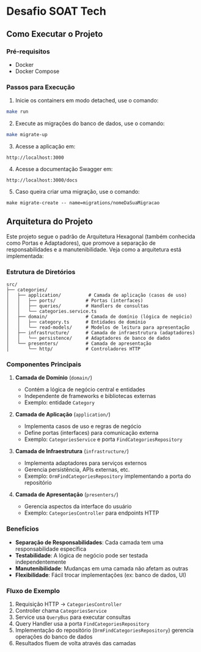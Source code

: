# Desafio SOAT Tech

## Como Executar o Projeto

### Pré-requisitos
- Docker
- Docker Compose

### Passos para Execução

1. Inicie os containers em modo detached, use o comando:
```bash
make run
```

2. Execute as migrações do banco de dados, use o comando:
```bash
make migrate-up
```

3. Acesse a aplicação em:
```
http://localhost:3000
```

4. Acesse a documentação Swagger em:
```
http://localhost:3000/docs
```

5. Caso queira criar uma migração, use o comando:
```
make migrate-create -- name=migrations/nomeDaSuaMigracao
```

## Arquitetura do Projeto

Este projeto segue o padrão de Arquitetura Hexagonal (também conhecida como Portas e Adaptadores), que promove a separação de responsabilidades e a manutenibilidade. Veja como a arquitetura está implementada:

### Estrutura de Diretórios

```
src/
├── categories/
│   ├── application/          # Camada de aplicação (casos de uso)
│   │   ├── ports/           # Portas (interfaces)
│   │   ├── queries/         # Handlers de consultas
│   │   └── categories.service.ts
│   ├── domain/              # Camada de domínio (lógica de negócio)
│   │   ├── category.ts      # Entidades de domínio
│   │   └── read-models/     # Modelos de leitura para apresentação
│   ├── infrastructure/      # Camada de infraestrutura (adaptadores)
│   │   └── persistence/     # Adaptadores de banco de dados
│   └── presenters/          # Camada de apresentação
│       └── http/            # Controladores HTTP
```

### Componentes Principais

1. **Camada de Domínio** (`domain/`)
   - Contém a lógica de negócio central e entidades
   - Independente de frameworks e bibliotecas externas
   - Exemplo: entidade `Category`

2. **Camada de Aplicação** (`application/`)
   - Implementa casos de uso e regras de negócio
   - Define portas (interfaces) para comunicação externa
   - Exemplo: `CategoriesService` e porta `FindCategoriesRepository`

3. **Camada de Infraestrutura** (`infrastructure/`)
   - Implementa adaptadores para serviços externos
   - Gerencia persistência, APIs externas, etc.
   - Exemplo: `OrmFindCategoriesRepository` implementando a porta do repositório

4. **Camada de Apresentação** (`presenters/`)
   - Gerencia aspectos da interface do usuário
   - Exemplo: `CategoriesController` para endpoints HTTP

### Benefícios

- **Separação de Responsabilidades**: Cada camada tem uma responsabilidade específica
- **Testabilidade**: A lógica de negócio pode ser testada independentemente
- **Manutenibilidade**: Mudanças em uma camada não afetam as outras
- **Flexibilidade**: Fácil trocar implementações (ex: banco de dados, UI)

### Fluxo de Exemplo

1. Requisição HTTP → `CategoriesController`
2. Controller chama `CategoriesService`
3. Service usa `QueryBus` para executar consultas
4. Query Handler usa a porta `FindCategoriesRepository`
5. Implementação do repositório (`OrmFindCategoriesRepository`) gerencia operações do banco de dados
6. Resultados fluem de volta através das camadas

